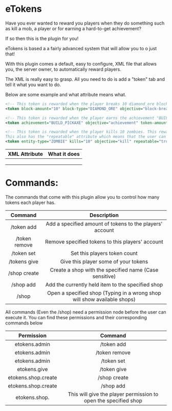 eTokens
=======

Have you ever wanted to reward you players when they do something such as kill a mob, a player or for earning a hard-to-get achievement?

If so then this is the plugin for you!

eTokens is based a a fairly advanced system that will allow you to o just that!

With this plugin comes a default, easy to configure, XML file that allows you, the server owner, to automatically reward players.

The XML is really easy to grasp. All you need to do is add a "token" tab and tell it what you want to do.

Below are some example and what attribute means what.

```XML
<!-- This token is rewarded when the player breaks 10 diamond_ore blocks, they are given 10 tokens and sent the message -->
<token block-amount="10" block-type="DIAMOND_ORE" objective="block-break" token-amount="10">Well done {PLAYER}, have received {TOKEN-AMOUNT} token(s) for breaking {BLOCK-AMOUNT} {BLOCK-TYPE} block(s)!</token>

<!-- This token is rewarded when the player earns the achievement "BUILD_PICK". They are given 10 tokens -->
<token achievement="BUILD_PICKAXE" objective="achievement" token-amount="10">You have received {TOKEN-AMOUNT} tokens for getting the achievement {ACHIEVEMENT}!</token>

<!-- This token is rewarded when the player kills 10 zombies. This rewards them with 10 tokens. 
This also has the "repeatable" attribute which means that the user can complete this for as many times as they want -->
<token entity-type="ZOMBIE" kills="10" objective="kill" repeatable="true" token-amount="10">You have received {TOKEN-AMOUNT} tokens for killing {KILLS} {ENTITY-TYPE}(s)!</token>
```

| XML Attribute | What it does |
|:-------------:|:------------:|
| | |
| | |
| | |


Commands:
====
The commands that come with this plugin allow you to control how many tokens each player has.

| Command | Description | 
|:-------------:|:------:| 
|/token add <Player> <Amount> | Add a specified amount of tokens to the players' account | 
|/token remove <Player> <Amount> | Remove specified tokens to this players' account | 
|/token set <Player> <Amount> | Set this players token count |
|/tokens give <Player> <Amount> | Give this player some of your tokens |
|/shop create <Name> | Create a shop with the specified name (Case sensitive)|
|/shop add <ShopName> <Price> | Add the currently held item to the specified shop |
|/shop <ShopName> | Open a specified shop (Typing in a wrong shop will show available shops)|


All commands (Even the /shop) need a permission node before the user can execute it.
You can find these permissions and their corresponding commands below

| Permission | Command | 
|:-------------:|:------:| 
| etokens.admin | /token add | 
| etokens.admin | /token remove | 
| etokens.admin | /token set |
| etokens.give | /token give |
| etokens.shop.create | /shop create|
| etokens.shop.create | /shop add|
| etokens.shop.<ShopName> | This will give the player permission to open the specified shop|
